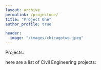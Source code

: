 ```yaml
---
layout: archive
permalink: /projectone/
title: "Project One"
author_profile: true

header:
  image: "/images/chicagotwo.jpeg"
---
```


Projects:


here are a list of Civil Engineering projects:


